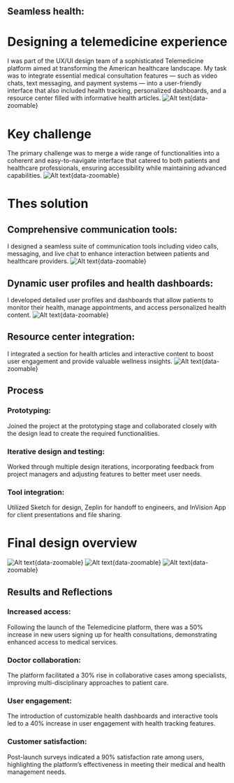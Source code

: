 ## Seamless health: 
# Designing a telemedicine experience
I was part of the UX/UI design team of a sophisticated Telemedicine platform aimed at transforming the American healthcare landscape. My task was to integrate essential medical consultation features — such as video chats, text messaging, and payment systems — into a user-friendly interface that also included health tracking, personalized dashboards, and a resource center filled with informative health articles.
![Alt text](../images/project3-main_screen.png){data-zoomable}

# Key challenge
The primary challenge was to merge a wide range of functionalities into a coherent and easy-to-navigate interface that catered to both patients and healthcare professionals, ensuring accessibility while maintaining advanced capabilities.
![Alt text](../images/project3-key_challenge.png){data-zoomable}


# Thes solution
## Comprehensive communication tools: 
I designed a seamless suite of communication tools including video calls, messaging, and live chat to enhance interaction between patients and healthcare providers.
![Alt text](../images/project3-comprehensive_communication_tools.png){data-zoomable}


## Dynamic user profiles and health dashboards: 
I developed detailed user profiles and dashboards that allow patients to monitor their health, manage appointments, and access personalized health content.
![Alt text](../images/project3-dynamic_user_profiles.png){data-zoomable}


## Resource center integration:
I integrated a section for health articles and interactive content to boost user engagement and provide valuable wellness insights.
![Alt text](../images/project3-resource_center_integration.png){data-zoomable}

## Process
### Prototyping:
Joined the project at the prototyping stage and collaborated closely with the design lead to create the required functionalities.


### Iterative design and testing:
Worked through multiple design iterations, incorporating feedback from project managers and adjusting features to better meet user needs.

### Tool integration:
Utilized Sketch for design, Zeplin for handoff to engineers, and InVision App for client presentations and file sharing.


# Final design overview
![Alt text](../images/project3-final_design1.png){data-zoomable}
![Alt text](../images/project3-final_design2.png){data-zoomable}
![Alt text](../images/project3-final_design3.png){data-zoomable}

## Results and Reflections
### Increased access:
Following the launch of the Telemedicine platform, there was a 50% increase in new users signing up for health consultations, demonstrating enhanced access to medical services.
### Doctor collaboration:
The platform facilitated a 30% rise in collaborative cases among specialists, improving multi-disciplinary approaches to patient care.
### User engagement:
The introduction of customizable health dashboards and interactive tools led to a 40% increase in user engagement with health tracking features.
### Customer satisfaction:
Post-launch surveys indicated a 90% satisfaction rate among users, highlighting the platform’s effectiveness in meeting their medical and health management needs.









